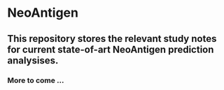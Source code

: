 # NeoAntigen
## This repository stores the relevant study notes for current state-of-art NeoAntigen prediction analysises.
### More to come ...
